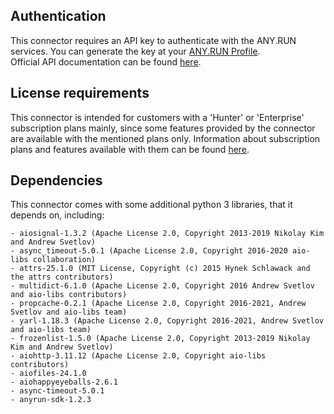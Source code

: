 ## Authentication

This connector requires an API key to authenticate with the ANY.RUN services. You can generate the key at your [ANY.RUN Profile](https://app.any.run/profile).  
Official API documentation can be found [here](https://any.run/api-documentation/).

## License requirements

This connector is intended for customers with a 'Hunter' or 'Enterprise' subscription plans mainly, since some features provided by the connector are available with the mentioned plans only. Information about subscription plans and features available with them can be found [here](https://app.any.run/plans/).

## Dependencies

This connector comes with some additional python 3 libraries, that it depends on, including:

	- aiosignal-1.3.2 (Apache License 2.0, Copyright 2013-2019 Nikolay Kim and Andrew Svetlov)
	- async_timeout-5.0.1 (Apache License 2.0, Copyright 2016-2020 aio-libs collaboration)
	- attrs-25.1.0 (MIT License, Copyright (c) 2015 Hynek Schlawack and the attrs contributors)
	- multidict-6.1.0 (Apache License 2.0, Copyright 2016 Andrew Svetlov and aio-libs contributors)
	- propcache-0.2.1 (Apache License 2.0, Copyright 2016-2021, Andrew Svetlov and aio-libs team)
	- yarl-1.18.3 (Apache License 2.0, Copyright 2016-2021, Andrew Svetlov and aio-libs team)
	- frozenlist-1.5.0 (Apache License 2.0, Copyright 2013-2019 Nikolay Kim and Andrew Svetlov)
	- aiohttp-3.11.12 (Apache License 2.0, Copyright aio-libs contributors)
	- aiofiles-24.1.0
	- aiohappyeyeballs-2.6.1
	- async-timeout-5.0.1
	- anyrun-sdk-1.2.3
